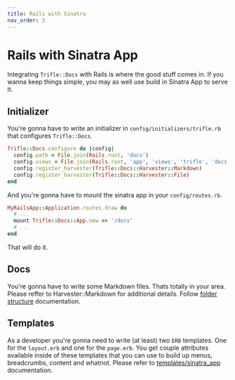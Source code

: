 ```yaml
---
title: Rails with Sinatra
nav_order: 2
---
```


# Rails with Sinatra App

Integrating `Trifle::Docs` with Rails is where the good stuff comes in. If you wanna keep things simple, you may as well use build in Sinatra App to serve it.

## Initializer

You're gonna have to write an initializer in `config/initializers/trifle.rb` that configures `Trifle::Docs`.

```ruby
Trifle::Docs.configure do |config|
  config.path = File.join(Rails.root, 'docs')
  config.views = File.join(Rails.root, 'app', 'views', 'trifle', 'docs')
  config.register_harvester(Trifle::Docs::Harvester::Markdown)
  config.register_harvester(Trifle::Docs::Harvester::File)
end
```

And you're gonna have to mount the sinatra app in your `config/routes.rb`.

```ruby
MyRailsApp::Application.routes.draw do
  # ...
  mount Trifle::Docs::App.new => '/docs'
  # ...
end
```

That will do it.

## Docs

You're gonna have to write some Markdown files. Thats totally in your area. Please reffer to Harvester::Markdown for additional details. Follow [folder structure](/trifle-docs/folder_structure) documentation.

## Templates

As a developer you're gonna need to write (at least) two `ERB` templates. One for the `layout.erb` and one for the `page.erb`. You get couple attributes available inside of these templates that you can use to build up menus, breadcrumbs, content and whatnot. Please refer to [templates/sinatra_app](/trifle-docs/templates/sinatra_app) documentation.